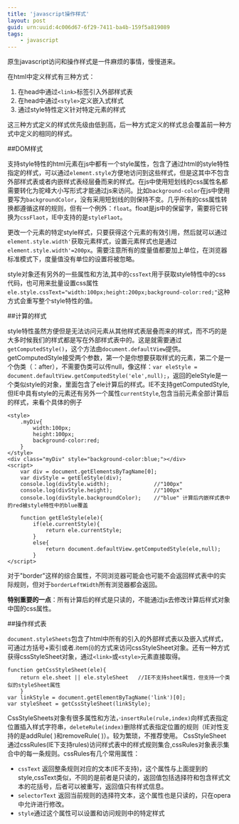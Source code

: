 ```yaml
---
title: 'javascript操作样式'
layout: post
guid: urn:uuid:4c006d67-6f29-7411-ba4b-159f5a819089
tags:
    - javascript
---
```

原生javascript访问和操作样式是一件麻烦的事情，慢慢道来。

在html中定义样式有三种方式：

 1. 在head中通过`<link>`标签引入外部样式表
 2. 在head中通过`<style>`定义嵌入式样式
 3. 通过style特性定义针对特定元素的样式

这三种方式定义的样式优先级由低到高，后一种方式定义的样式总会覆盖前一种方式中定义的相同的样式。

##DOM样式

支持style特性的html元素在js中都有一个style属性，包含了通过html的style特性指定的样式，可以通过`element.style`方便地访问到这些样式，但是这其中不包含外部样式表或者内嵌样式表经层叠而来的样式。在js中使用短划线的css属性名都需要转化为驼峰大小写形式才能通过js来访问。比如`background-color`在js中使用要写为`backgroundColor`，没有采用短划线的则保持不变。几乎所有的css属性转换都遵循这样的规则，但有一个例外：`float`。float是js中的保留字，需要将它转换为`cssFlaot`，IE中支持的是`styleFlaot`。

更改一个元素的特定style样式，只要获得这个元素的有效引用，然后就可以通过`element.style.width'`获取元素样式，设置元素样式也是通过`element.style.width'=200px`。需要注意所有的度量值都要加上单位，在浏览器标准模式下，度量值没有单位的设置将被忽略。

style对象还有另外的一些属性和方法,其中的`cssText`用于获取style特性中的css代码，也可用来批量设置css属性 `ele.style.cssText="width:100px;height:200px;background-color:red;"`这种方式会重写整个style特性的值。

##计算的样式

style特性虽然方便但是无法访问元素从其他样式表层叠而来的样式，而不巧的是大多时候我们的样式都是写在外部样式表中的。这是就需要通过`getComputedStyle()`，这个方法由`document.defaultView`提供。getComputedStyle接受两个参数，第一个是你想要获取样式的元素，第二个是一个伪类（：after），不需要伪类可以传null，像这样：`var eleStyle = document.defaultView.getComputedStyle('ele',null);`，返回的eleStyle是一个类似style的对象，里面包含了ele计算后的样式。IE不支持getComputedStyle,但IE中具有style的元素还有另外一个属性`currentStyle`,包含当前元素全部计算后的样式，来看个具体的例子

    
	<style>
	    .myDiv{
	        width:100px;
	        height:100px;
	        background-color:red;
	    }
	</style>
	<div class="myDiv" style="background-color:blue;"></div>
	<script>
	    var div = document.getElementsByTagName[0];
	    var divStyle = getEleStyle(div);
	    console.log(divStyle.width);              //"100px"
	    console.log(divStyle.height);             //"100px"
	    console.log(divStyle.backgroundColor);    //"blue" 计算后内嵌样式表中的red被style特性中的blue覆盖
	
	    function getEleStyle(ele){
	        if(ele.currentStyle){
	            return ele.currentStyle;
	        }
	        else{
	            return document.defaultView.getComputedStyle(ele,null);
	        }
	</script>

对于"border"这样的综合属性，不同浏览器可能会也可能不会返回样式表中的实际规则，但对于`borderLeftWidth`所有浏览器都会返回。

**特别重要的一点**：所有计算后的样式是只读的，不能通过js去修改计算后样式对象中国的css属性。

##操作样式表

`document.styleSheets`包含了html中所有的引入的外部样式表以及嵌入式样式，可通过方括号+索引或者.item(i)的方式来访问cssStyleSheet对象。还有一种方式获得cssStyleSheet对象，通过`<link>`或`<style>`元素直接取得。
	
	function getCssStyleSheet(ele){
	    return ele.sheet || ele.styleSheet   //IE不支持sheet属性，但支持一个类似的styleSheet属性
	    }
	var linkStyle = document.getElementByTagName('link')[0];
	var styleSheet = getCssStyleSheet(linkStyle);  

CssStyleSheets对象有很多属性和方法，·`insertRule(rule,index)`向样式表指定位置插入样式字符串，`deleteRule(index)`删除样式表指定位置的规则（IE对性支持的是addRule( )和removeRule( )）。较为繁琐，不推荐使用。
CssStyleSheet通过cssRules(IE下支持rules)访问样式表中的样式规则集合,cssRules对象表示集合中的每一条规则。cssRules有几个常用属性：

 - `cssText` 返回整条规则对应的文本(IE不支持)，这个属性与上面提到的style,cssText类似，不同的是前者是只读的，返回值包括选择符和包含样式文本的花括号，后者可以被重写，返回值只有样式信息。
 - `selectorText` 返回当前规则的选择符文本，这个属性也是只读的，只在opera中允许进行修改。
 - `style`通过这个属性可以设置和访问规则中的特定样式

          

          
